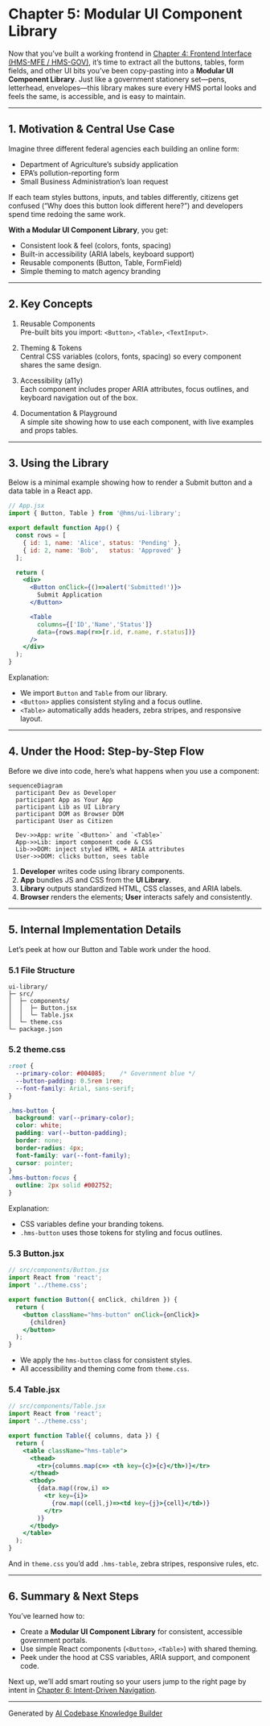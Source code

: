 # Chapter 5: Modular UI Component Library

Now that you’ve built a working frontend in [Chapter 4: Frontend Interface (HMS-MFE / HMS-GOV)](04_frontend_interface__hms_mfe___hms_gov__.md), it’s time to extract all the buttons, tables, form fields, and other UI bits you’ve been copy-pasting into a **Modular UI Component Library**. Just like a government stationery set—pens, letterhead, envelopes—this library makes sure every HMS portal looks and feels the same, is accessible, and is easy to maintain.

---

## 1. Motivation & Central Use Case

Imagine three different federal agencies each building an online form:

- Department of Agriculture’s subsidy application  
- EPA’s pollution-reporting form  
- Small Business Administration’s loan request  

If each team styles buttons, inputs, and tables differently, citizens get confused (“Why does this button look different here?”) and developers spend time redoing the same work.  

**With a Modular UI Component Library**, you get:  
- Consistent look & feel (colors, fonts, spacing)  
- Built-in accessibility (ARIA labels, keyboard support)  
- Reusable components (Button, Table, FormField)  
- Simple theming to match agency branding  

---

## 2. Key Concepts

1. Reusable Components  
   Pre-built bits you import: `<Button>`, `<Table>`, `<TextInput>`.  

2. Theming & Tokens  
   Central CSS variables (colors, fonts, spacing) so every component shares the same design.  

3. Accessibility (a11y)  
   Each component includes proper ARIA attributes, focus outlines, and keyboard navigation out of the box.  

4. Documentation & Playground  
   A simple site showing how to use each component, with live examples and props tables.

---

## 3. Using the Library

Below is a minimal example showing how to render a Submit button and a data table in a React app.

```jsx
// App.jsx
import { Button, Table } from '@hms/ui-library';

export default function App() {
  const rows = [
    { id: 1, name: 'Alice', status: 'Pending' },
    { id: 2, name: 'Bob',   status: 'Approved' }
  ];

  return (
    <div>
      <Button onClick={()=>alert('Submitted!')}>
        Submit Application
      </Button>

      <Table
        columns={['ID','Name','Status']}
        data={rows.map(r=>[r.id, r.name, r.status])}
      />
    </div>
  );
}
```

Explanation:
- We import `Button` and `Table` from our library.  
- `<Button>` applies consistent styling and a focus outline.  
- `<Table>` automatically adds headers, zebra stripes, and responsive layout.

---

## 4. Under the Hood: Step-by-Step Flow

Before we dive into code, here’s what happens when you use a component:

```mermaid
sequenceDiagram
  participant Dev as Developer
  participant App as Your App
  participant Lib as UI Library
  participant DOM as Browser DOM
  participant User as Citizen

  Dev->>App: write `<Button>` and `<Table>`
  App->>Lib: import component code & CSS
  Lib->>DOM: inject styled HTML + ARIA attributes
  User->>DOM: clicks button, sees table
```

1. **Developer** writes code using library components.  
2. **App** bundles JS and CSS from the **UI Library**.  
3. **Library** outputs standardized HTML, CSS classes, and ARIA labels.  
4. **Browser** renders the elements; **User** interacts safely and consistently.

---

## 5. Internal Implementation Details

Let’s peek at how our Button and Table work under the hood.

### 5.1 File Structure

```
ui-library/
├─ src/
│  ├─ components/
│  │  ├─ Button.jsx
│  │  └─ Table.jsx
│  └─ theme.css
└─ package.json
```

### 5.2 theme.css

```css
:root {
  --primary-color: #004085;    /* Government blue */
  --button-padding: 0.5rem 1rem;
  --font-family: Arial, sans-serif;
}

.hms-button {
  background: var(--primary-color);
  color: white;
  padding: var(--button-padding);
  border: none;
  border-radius: 4px;
  font-family: var(--font-family);
  cursor: pointer;
}
.hms-button:focus {
  outline: 2px solid #002752;
}
```

Explanation:
- CSS variables define your branding tokens.  
- `.hms-button` uses those tokens for styling and focus outlines.

### 5.3 Button.jsx

```jsx
// src/components/Button.jsx
import React from 'react';
import '../theme.css';

export function Button({ onClick, children }) {
  return (
    <button className="hms-button" onClick={onClick}>
      {children}
    </button>
  );
}
```

- We apply the `hms-button` class for consistent styles.  
- All accessibility and theming come from `theme.css`.

### 5.4 Table.jsx

```jsx
// src/components/Table.jsx
import React from 'react';
import '../theme.css';

export function Table({ columns, data }) {
  return (
    <table className="hms-table">
      <thead>
        <tr>{columns.map(c=> <th key={c}>{c}</th>)}</tr>
      </thead>
      <tbody>
        {data.map((row,i) =>
          <tr key={i}>
            {row.map((cell,j)=><td key={j}>{cell}</td>)}
          </tr>
        )}
      </tbody>
    </table>
  );
}
```

And in `theme.css` you’d add `.hms-table`, zebra stripes, responsive rules, etc.

---

## 6. Summary & Next Steps

You’ve learned how to:

- Create a **Modular UI Component Library** for consistent, accessible government portals.  
- Use simple React components (`<Button>`, `<Table>`) with shared theming.  
- Peek under the hood at CSS variables, ARIA support, and component code.  

Next up, we’ll add smart routing so your users jump to the right page by intent in [Chapter 6: Intent-Driven Navigation](06_intent_driven_navigation_.md).

---

Generated by [AI Codebase Knowledge Builder](https://github.com/The-Pocket/Tutorial-Codebase-Knowledge)